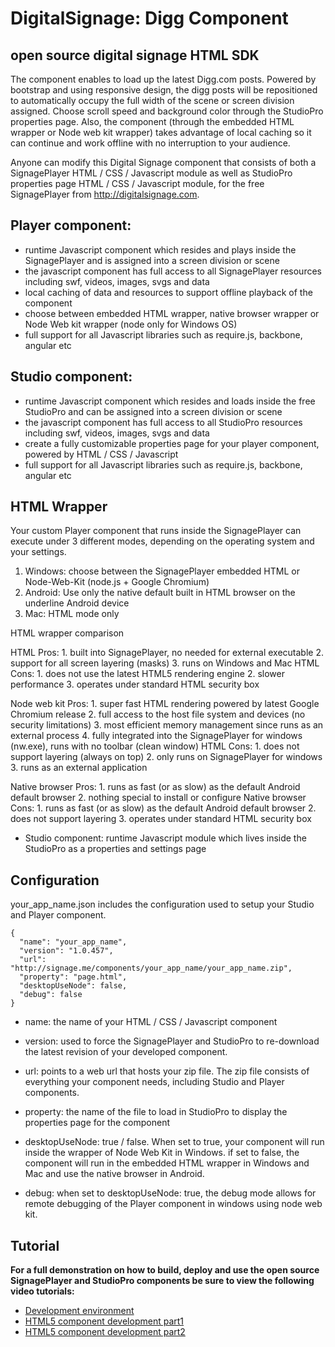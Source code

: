 DigitalSignage: Digg Component
===

open source digital signage HTML SDK
---

The component enables to load up the latest Digg.com posts. 
Powered by bootstrap and using responsive design, the digg posts will be repositioned to automatically occupy the full width of the scene or screen division assigned. 
Choose scroll speed and background color through the StudioPro properties page.
Also, the component (through the embedded HTML wrapper or Node web kit wrapper) takes advantage of local caching so it can continue and work offline with no interruption to your audience.

Anyone can modify this Digital Signage component that consists of both a SignagePlayer HTML / CSS / Javascript module as well as 
StudioPro properties page HTML / CSS / Javascript module, for the free SignagePlayer from http://digitalsignage.com.

Player component:
----
- runtime Javascript component which resides and plays inside the SignagePlayer and is assigned into a screen division or scene
- the javascript component has full access to all SignagePlayer resources including swf, videos, images, svgs and data
- local caching of data and resources to support offline playback of the component
- choose between embedded HTML wrapper, native browser wrapper or Node Web kit wrapper (node only for Windows OS)
- full support for all Javascript libraries such as require.js, backbone, angular etc
 
Studio component:
----
- runtime Javascript component which resides and loads inside the free StudioPro and can be assigned into a screen division or scene
- the javascript component has full access to all StudioPro resources including swf, videos, images, svgs and data
- create a fully customizable properties page for your player component, powered by HTML / CSS / Javascript
- full support for all Javascript libraries such as require.js, backbone, angular etc

HTML Wrapper
----
Your custom Player component that runs inside the SignagePlayer can execute under 3 different modes, depending on the operating system and your settings.

1. Windows: choose between the SignagePlayer embedded HTML or Node-Web-Kit (node.js + Google Chromium)
2. Android: Use only the native default built in HTML browser on the underline Android device
3. Mac: HTML mode only

HTML wrapper comparison
   
   HTML Pros:
      1. built into SignagePlayer, no needed for external executable
      2. support for all screen layering (masks) 
      3. runs on Windows and Mac
   HTML Cons:
      1. does not use the latest HTML5 rendering engine
      2. slower performance 
      3. operates under standard HTML security box
      
   Node web kit Pros:
      1. super fast HTML rendering powered by latest Google Chromium release
      2. full access to the host file system and devices (no security limitations)
      3. most efficient memory management since runs as an external process
      4. fully integrated into the SignagePlayer for windows (nw.exe), runs with no toolbar (clean window) 
   HTML Cons:
      1. does not support layering (always on top)
      2. only runs on SignagePlayer for windows
      3. runs as an external application

   Native browser Pros:
      1. runs as fast (or as slow) as the default Android default browser
      2. nothing special to install or configure
   Native browser Cons:
      1. runs as fast (or as slow) as the default Android default browser
      2. does not support layering
      3. operates under standard HTML security box            

- Studio component: runtime Javascript module which lives inside the StudioPro as a properties and settings page

Configuration
-----
your_app_name.json includes the configuration used to setup your Studio and Player component.  

```
{
  "name": "your_app_name",
  "version": "1.0.457",
  "url": "http://signage.me/components/your_app_name/your_app_name.zip",
  "property": "page.html",
  "desktopUseNode": false,
  "debug": false
}
```
- name: the name of your HTML / CSS / Javascript component

- version: used to force the SignagePlayer and StudioPro to re-download the latest revision of your developed component.

- url: points to a web url that hosts your zip file. The zip file consists of everything your component needs, 
including Studio and Player components.
 
- property: the name of the file to load in StudioPro to display the properties page for the component

- desktopUseNode: true / false. When set to true, your component will run inside the wrapper of Node Web Kit in Windows. 
if set to false, the component will run in the embedded HTML wrapper in Windows and Mac and use the native browser in Android. 

- debug: when set to desktopUseNode: true, the debug mode allows for remote debugging of the Player component in windows
 using node web kit.

Tutorial
-----
**For a full demonstration on how to build, deploy and use the open source SignagePlayer and StudioPro components be sure to view the following video tutorials:**

- [Development environment](http://www.digitalsignage.com/_html/video_tutorials.html?videoNumber=50)
- [HTML5 component development part1](http://www.digitalsignage.com/_html/video_tutorials.html?videoNumber=50)
- [HTML5 component development part2](http://www.digitalsignage.com/_html/video_tutorials.html?videoNumber=50)








